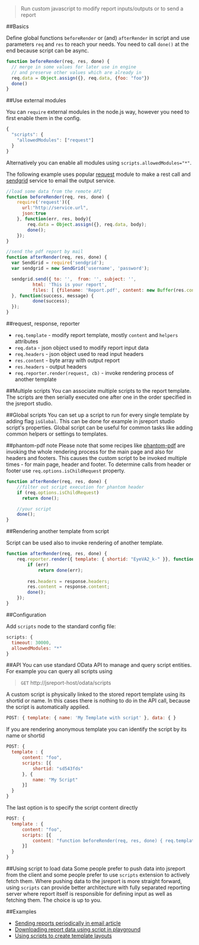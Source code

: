 > Run custom javascript to modify report inputs/outputs or to send a report

##Basics

Define global functions `beforeRender`  or (and) `afterRender` in script and use parameters  `req` and `res` to reach your needs. You need to call `done()` at the end because script can be async. 

```js
function beforeRender(req, res, done) {
  // merge in some values for later use in engine
  // and preserve other values which are already in
  req.data = Object.assign({}, req.data, {foo: "foo"})
  done()
}
```

##Use external modules

You can `require` external modules in the node.js way, however you need to first enable them in the config. 
```js
{
  "scripts": {
    "allowedModules": ["request"]
  }
}
```

Alternatively you can enable all modules using `scripts.allowedModules="*"`.


The following example uses popular [request](https://github.com/request/request) module to make a rest call and [sendgrid](https://github.com/sendgrid/sendgrid-nodejs) service to email the output service.

```js
//load some data from the remote API
function beforeRender(req, res, done) {
    require('request')({ 
      url:"http://service.url", 
      json:true 
    }, function(err, res, body){
        req.data = Object.assign({}, req.data, body);
        done();
    });
}

//send the pdf report by mail
function afterRender(req, res, done) {
  var SendGrid = require('sendgrid');
  var sendgrid = new SendGrid('username', 'password');

  sendgrid.send({ to: '',  from: '', subject: '',
          html: 'This is your report',
          files: [ {filename: 'Report.pdf', content: new Buffer(res.content) }]
  }, function(success, message) {          
          done(success);
  });
}
```

##request, response, reporter

* `req.template` - modify report template, mostly `content` and `helpers` attributes
* `req.data` - json object used to modify report input data
* `req.headers` - json object used to read input headers
* `res.content` - byte array with output report
* `res.headers` - output headers
* `req.reporter.render(request, cb)` - invoke rendering process of another template


##Multiple scripts
You can associate multiple scripts to the report template. The scripts are then serially executed one after one in the order specified in the jsreport studio.

##Global scripts
You can set up a script to run for every single template by adding flag `isGlobal`. This can be done for example in jsreport studio script's properties. Global script can be useful for common tasks like adding common helpers or settings to templates.

##phantom-pdf note
Please note that some recipes like [phantom-pdf](/learn/phantom-pdf) are invoking the whole rendering process for the main page and also for headers and footers. This causes the custom script to be invoked multiple times - for main page, header and footer. To determine calls from header or footer use `req.options.isChildRequest` property.

```js
function afterRender(req, res, done) {
    //filter out script execution for phantom header
    if (req.options.isChildRequest)
      return done();

    //your script
    done();
}
```

##Rendering another template from script

Script can be used also to invoke rendering of another template. 

```js
function afterRender(req, res, done) {
    req.reporter.render({ template: { shortid: "EyeVA2_k-" }}, function(err, response) {
        if (err)
            return done(err);
        
        res.headers = response.headers;
        res.content = response.content;
        done();
    });    
}
```

##Configuration

Add `scripts` node to the standard config file:

```js
scripts: {
  timeout: 30000,
  allowedModules: "*"  
}
```

##API
You can use standard OData API to manage and query script entities. For example you can query all scripts using
> `GET` http://jsreport-host/odata/scripts

A custom script is physically linked to the stored report template using its shortid or name. In this cases there is nothing to do in the API call, because the script is automatically applied.

```js
POST: { template: { name: 'My Template with script' }, data: { }
```

If you are rendering anonymous template you can identify the script by its name or shortid

```js
POST: {
  template : {
	  content: "foo",
	  scripts: [{
		  shortid: "sd543fds"		  
	  }, {
		  name: "My Script"  
	  }]  	
  }
}  
```

The last option is to specify the script content directly
```js
POST: { 
  template : {
	  content: "foo",
	  scripts: [{
		  content: "function beforeRender(req, res, done) { req.template.content='hello'; done(); }" 
	  }]  	
  }
}  
```


##Using script to load data
Some people prefer to push data into jsreport from the client and some people prefer to use `scripts` extension to actively fetch them. Where pushing data to the jsreport is more straight forward, using `scripts` can provide better architecture with fully separated reporting server where report itself is responsible for defining input as well as fetching them. The choice is up to you. 


##Examples
- [Sending reports periodically in email article](https://jsreport.net/blog/sending-reports-periodically-in-email)
- [Downloading report data using script in playground](https://playground.jsreport.net/#/playground/lyWJuycgAc)
- [Using scripts to create template layouts](https://jsreport.net/blog/template-layouts)


